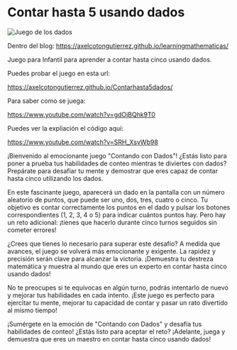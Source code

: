 # Contar hasta 5 usando dados

![Juego de los dados](https://axelcotongutierrez.github.io/learningmathematicas/assets/images//posts/03JContar5/jcontar5d.jpg)

Dentro del blog: https://axelcotongutierrez.github.io/learningmathematicas/

Juego para Infantil para aprender a contar hasta cinco usando dados.

Puedes probar el juego en esta url:

https://axelcotongutierrez.github.io/Contarhasta5dados/

Para saber como se juega:

https://www.youtube.com/watch?v=gdOjBQhk9T0

Puedes ver la expliación el código aquí:

https://www.youtube.com/watch?v=SRH_XsvWb98

¡Bienvenido al emocionante juego "Contando con Dados"! ¿Estás listo para poner a prueba tus habilidades de conteo mientras te diviertes con dados? Prepárate para desafiar tu mente y demostrar que eres capaz de contar hasta cinco utilizando los dados.

En este fascinante juego, aparecerá un dado en la pantalla con un número aleatorio de puntos, que puede ser uno, dos, tres, cuatro o cinco. Tu objetivo es contar correctamente los puntos en el dado y pulsar los botones correspondientes (1, 2, 3, 4 o 5) para indicar cuántos puntos hay. Pero hay un reto adicional: ¡tienes que hacerlo durante cinco turnos seguidos sin cometer errores!

¿Crees que tienes lo necesario para superar este desafío? A medida que avances, el juego se volverá más emocionante y exigente. La rapidez y precisión serán clave para alcanzar la victoria. ¡Demuestra tu destreza matemática y muestra al mundo que eres un experto en contar hasta cinco usando dados!

No te preocupes si te equivocas en algún turno, podrás intentarlo de nuevo y mejorar tus habilidades en cada intento. ¡Este juego es perfecto para ejercitar tu mente, mejorar tu capacidad de contar y pasar un rato divertido al mismo tiempo!

¡Sumérgete en la emoción de "Contando con Dados" y desafía tus habilidades de conteo! ¿Estás listo para aceptar el reto? ¡Adelante, juega y demuestra que eres un maestro en contar hasta cinco usando dados!

